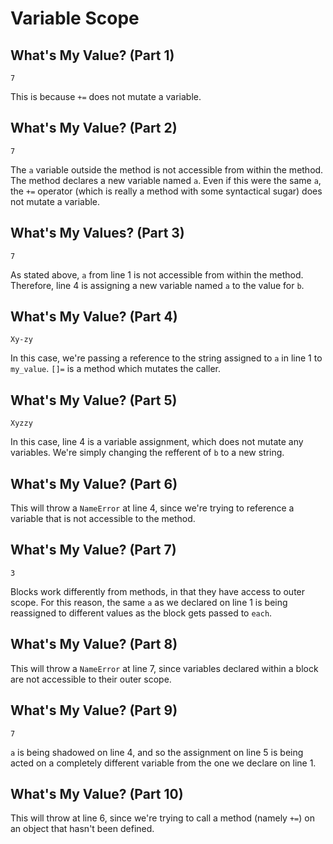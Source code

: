 # Variable Scope

## What's My Value? (Part 1)

```
7
```

This is because `+=` does not mutate a variable.

## What's My Value? (Part 2)

```
7
```

The `a` variable outside the method is not accessible from within the method. The method declares a new variable named `a`. Even if this were the same `a`, the `+=` operator (which is really a method with some syntactical sugar) does not mutate a variable.

## What's My Values? (Part 3)

```
7
```

As stated above, `a` from line 1 is not accessible from within the method. Therefore, line 4 is assigning a new variable named `a` to the value for `b`.

## What's My Value? (Part 4)

```
Xy-zy
```

In this case, we're passing a reference to the string assigned to `a` in line 1 to `my_value`. `[]=` is a method which mutates the caller.

## What's My Value? (Part 5)

```
Xyzzy
```

In this case, line 4 is a variable assignment, which does not mutate any variables. We're simply changing the refferent of `b` to a new string.

## What's My Value? (Part 6)

This will throw a `NameError` at line 4, since we're trying to reference a variable that is not accessible to the method.

## What's My Value? (Part 7)

```
3
```

Blocks work differently from methods, in that they have access to outer scope. For this reason, the same `a` as we declared on line 1 is being reassigned to different values as the block gets passed to `each`.

## What's My Value? (Part 8)

This will throw a `NameError` at line 7, since variables declared within a block are not accessible to their outer scope.

## What's My Value? (Part 9)

```
7
```

`a` is being shadowed on line 4, and so the assignment on line 5 is being acted on a completely different variable from the one we declare on line 1.

## What's My Value? (Part 10)

This will throw at line 6, since we're trying to call a method (namely `+=`) on an object that hasn't been defined.
